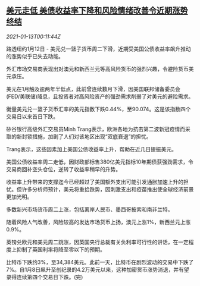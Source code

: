 <!--1610497394000-->
[美元走低 美债收益率下降和风险情绪改善令近期涨势终结](https://cn.reuters.com/article/global-forex-0112-tues-idCNKBS29I00O)
------

<div><i>2021-01-13T00:11:44Z</i></div><p>路透纽约1月12日 - 美元兑一篮子货币周二下滑，近期受美国公债收益率飙升推动的涨势似乎已失去动能。</p><p>外汇市场交易商表现出对澳元和新西兰元等高风险货币的强烈兴趣，令避险货币美元承压。</p><p>美元在1月触及逾两年半低点，此前曾连续数月下滑，因美国联邦储备委员会(FED/美联储)降息，且投资者对高风险资产的强劲需求削弱了对美元的避险需求。</p><p>衡量美元兑一篮子货币汇率的美元指数下跌0.44%，至90.074。这是该指数四个交易日以来首日下跌。</p><p>矽谷银行高级外汇交易员Minh Trang表示，欧洲各地为抗击第二波新冠疫情而采取的新封锁措施，加剧了人们对该地区出现“双底衰退”的担忧。</p><p>Trang表示，这些因素加上美国公债收益率上升，帮助在近几日提振美元。</p><p>美国公债收益率周二走低，因财政部标售380亿美元指标10年期债获强劲需求，令交易商回补空头仓位，逆转了收益率稍早的升势。</p><p>收益率上升带来的支撑迄今已经超过了美国额外支出可能引发通胀加速上升的担忧。但许多分析师预计，美元将重拾跌势，因刺激支出和疫苗推出使全球经济前景更加光明。</p><p>多数新兴市场货币周二上涨，包括离岸人民币、墨西哥披索和南非兰特。</p><p>随着风险人气改善，风险较高的发达市场货币上扬，澳元上涨1%，新西兰元上涨0.9%。</p><p>英镑兑欧元和美元周二跳涨，因英国央行总裁有关负利率可行性的讲话，在一定程度上抑制了英国利率将降至零以下的预期。</p><p>比特币下跌约3%，至34,384美元。此前一天，比特币在剧烈波动的交易中下跌了7%。自1月8日飙升至创纪录的4.2万美元以来，这种加密货币涨势消退，并有望录得连续第四个交易日下跌。(完)</p>
